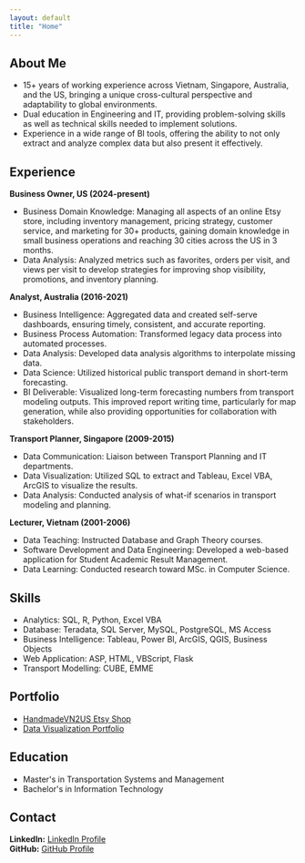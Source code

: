 ```yaml
---
layout: default
title: "Home"
---
```

## About Me
- 15+ years of working experience across Vietnam, Singapore, Australia, and the US, bringing a unique cross-cultural perspective and adaptability to global environments.
- Dual education in Engineering and IT, providing problem-solving skills as well as technical skills needed to implement solutions.
- Experience in a wide range of BI tools, offering the ability to not only extract and analyze complex data but also present it effectively.

## Experience
**Business Owner, US (2024-present)**  
- Business Domain Knowledge: Managing all aspects of an online Etsy store, including inventory management, pricing strategy, customer service, and marketing for 30+ products, gaining domain knowledge in small business operations and reaching 30 cities across the US in 3 months.
- Data Analysis: Analyzed metrics such as favorites, orders per visit, and views per visit to develop strategies for improving shop visibility, promotions, and inventory planning.

**Analyst, Australia (2016-2021)**  
- Business Intelligence: Aggregated data and created self-serve dashboards, ensuring timely, consistent, and accurate reporting.
- Business Process Automation: Transformed legacy data process into automated processes.
- Data Analysis: Developed data analysis algorithms to interpolate missing data. 
- Data Science: Utilized historical public transport demand in short-term forecasting. 
- BI Deliverable: Visualized long-term forecasting numbers from transport modeling outputs. This improved report writing time, particularly for map generation, while also providing opportunities for collaboration with stakeholders.

**Transport Planner, Singapore (2009-2015)**  
- Data Communication: Liaison between Transport Planning and IT departments.
- Data Visualization: Utilized SQL to extract and Tableau, Excel VBA, ArcGIS to visualize the results.
- Data Analysis: Conducted analysis of what-if scenarios in transport modeling and planning.

**Lecturer, Vietnam (2001-2006)**  
- Data Teaching: Instructed Database and Graph Theory courses.
- Software Development and Data Engineering: Developed a web-based application for Student Academic Result Management.
- Data Learning: Conducted research toward MSc. in Computer Science.

## Skills
- Analytics: SQL, R, Python, Excel VBA
- Database: Teradata, SQL Server, MySQL, PostgreSQL, MS Access
- Business Intelligence: Tableau, Power BI, ArcGIS, QGIS, Business Objects
- Web Application: ASP, HTML, VBScript, Flask
- Transport Modelling: CUBE, EMME

## Portfolio
- [HandmadeVN2US Etsy Shop](https://handmadevn2us.etsy.com)
- [Data Visualization Portfolio](https://public.tableau.com/app/profile/hang.le/vizzes)

## Education
- Master's in Transportation Systems and Management
- Bachelor's in Information Technology

## Contact
**LinkedIn:** [LinkedIn Profile](https://www.linkedin.com/in/hangleus/)  
**GitHub:** [GitHub Profile](https://github.com/hanglttAU)
